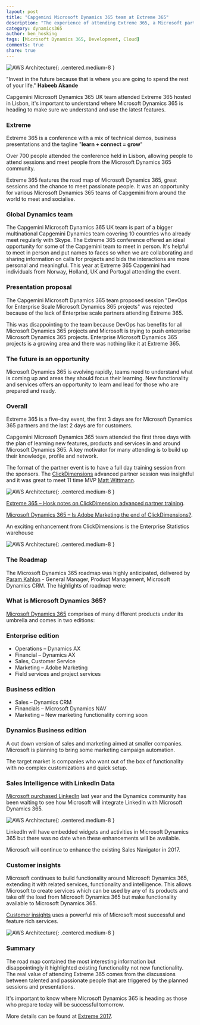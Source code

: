 ```yaml
---
layout: post
title: "Capgemini Microsoft Dynamics 365 team at Extreme 365"
description: "The experience of attending Extreme 365, a Microsoft partner event held in Lisbon"
category: dynamics365
author: ben_hosking
tags: [Microsoft Dynamics 365, Development, Cloud]
comments: true
share: true
---
```


![AWS Architecture](/images/2017-03-27-capgemini-dynamics-365-team-at-Extreme-365/Capgemini_Team.jpg){: .centered.medium-8 }

&quot;Invest in the future because that is where you are going to spend the rest of your life.&quot;  **Habeeb Akande**

Capgemini Microsoft Dynamics 365 UK team attended Extreme 365 hosted in Lisbon, it&#39;s important to understand where Microsoft Dynamics 365 is heading to make sure we understand and use the latest features.

### Extreme

Extreme 365 is a conference with a mix of technical demos, business presentations and the tagline &quot;**learn + connect = grow**&quot;

Over 700 people attended the conference held in Lisbon, allowing people to attend sessions and meet people from the Microsoft Dynamics 365 community.

Extreme 365 features the road map of Microsoft Dynamics 365, great sessions and the chance to meet passionate people.  It was an opportunity for various Microsoft Dynamics 365 teams of Capgemini from around the world to meet and socialise.

### Global Dynamics team

The Capgemini Microsoft Dynamics 365 UK team is part of a bigger multinational Capgemini Dynamics team covering 10 countries who already meet regularly with Skype. The Extreme 365 conference offered an ideal opportunity for some of the Capgemini team to meet in person. It's helpful to meet in person and put names to faces so when we are collaborating and sharing information on calls for projects and bids the interactions are more personal and meaningful. This year at Extreme 365 Capgemini had individuals from Norway, Holland, UK and Portugal attending the event.

### Presentation proposal

The Capgemini Microsoft Dynamics 365 team proposed session "DevOps for Enterprise Scale Microsoft Dynamics 365 projects" was rejected because of the lack of Enterprise scale partners attending Extreme 365.  

This was disappointing to the team because DevOps has benefits for all Microsoft Dynamics 365 projects and Microsoft is trying to push enterprise Microsoft Dynamics 365 projects.  Enterprise Microsoft Dynamics 365 projects is a growing area and there was nothing like it at Extreme 365.

### The future is an opportunity

Microsoft Dynamics 365 is evolving rapidly, teams need to understand what is coming up and areas they should focus their learning.  New functionality and services offers an opportunity to learn and lead for those who are prepared and ready.

### Overall

Extreme 365 is a five-day event, the first 3 days are for Microsoft Dynamics 365 partners and the last 2 days are for customers.

Capgemini Microsoft Dynamics 365 team attended the first three days with the plan of learning new features, products and services in and around Microsoft Dynamics 365.  A key motivator for many attending is to build up their knowledge, profile and network.

The format of the partner event is to have a full day training session from the sponsors. The [ClickDimensions](http://clickdimensions.com) advanced partner session was insightful and it was great to meet 11 time MVP [Matt Wittmann](https://mvp.microsoft.com/en-us/PublicProfile/33756?fullName=Matt%20Wittemann).

![AWS Architecture](/images/2017-03-27-capgemini-dynamics-365-team-at-Extreme-365/Matt_W_Training.jpg){: .centered.medium-8 }

[Extreme 365 – Hosk notes on ClickDimension advanced partner training](https://crmbusiness.wordpress.com/2017/03/21/extreme-365-hosk-notes-on-clickdimension-advanced-partner-training/).

[Microsoft Dynamics 365 – Is Adobe Marketing the end of ClickDimensions?](https://crmbusiness.wordpress.com/2017/03/14/dynamics-365-is-adobe-marketing-the-end-of-clickdimensions/).

An exciting enhancement from ClickDimensions is the Enterprise Statistics warehouse

![AWS Architecture](/images/2017-03-27-capgemini-dynamics-365-team-at-Extreme-365/ClickDimensions_Enterprise_statistics_warehouse.jpg){: .centered.medium-8 }


### The Roadmap

The Microsoft Dynamics 365 roadmap was highly anticipated, delivered by  [Param Kahlon](https://www.linkedin.com/in/param/) - General Manager, Product Management, Microsoft Dynamics CRM.  The highlights of roadmap were:

### What is Microsoft Dynamics 365?

[Microsoft Dynamics 365](https://www.microsoft.com/en-us/dynamics365/) comprises of many different products under its umbrella and comes in two editions:

### Enterprise edition
 -  Operations – Dynamics AX
 -  Financial – Dynamics AX
 -  Sales, Customer Service
 -  Marketing – Adobe Marketing
 -  Field services and project services

### Business edition
 - Sales – Dynamics CRM
 - Financials – Microsoft Dynamics NAV 
 - Marketing – New marketing functionality coming soon

### Dynamics Business edition
A cut down version of sales and marketing aimed at smaller companies.  Microsoft is planning to bring some marketing campaign automation.

The target market is companies who want out of the box of functionality with no complex customizations and quick setup.  

### Sales Intelligence with LinkedIn Data

[Microsoft purchased LinkedIn](http://uk.businessinsider.com/microsoft-buys-linkedin-2016-6) last year and the Dynamics community has been waiting to see how Microsoft will integrate LinkedIn with Microsoft Dynamics 365.

![AWS Architecture](/images/2017-03-27-capgemini-dynamics-365-team-at-Extreme-365/Sales_Intelligence_with_LinkedIn.jpg){: .centered.medium-8 }

LinkedIn will have embedded widgets and activities in Microsoft Dynamics 365 but there was no date when these enhancements will be available.

Microsoft will continue to enhance the existing Sales Navigator in 2017.

### Customer insights

Microsoft continues to build functionality around Microsoft Dynamics 365, extending it with related services, functionality and intelligence.  This allows Microsoft to create services which can be used by any of its products and take off the load from Microsoft Dynamics 365 but make functionality available to Microsoft Dynamics 365.

[Customer insights](https://www.microsoft.com/en-us/dynamics365/customer-insights) uses a powerful mix of Microsoft most successful and feature rich services.

![AWS Architecture](/images/2017-03-27-capgemini-dynamics-365-team-at-Extreme-365/Customer_insights.jpg){: .centered.medium-8 }

### Summary

The road map contained the most interesting information but disappointingly it highlighted existing functionality not new functionality.  The real value of attending Extreme 365 comes from the discussions between talented and passionate people that are triggered by the planned sessions and presentations.

It&#39;s important to know where Microsoft Dynamics 365 is heading as those who prepare today will be successful tomorrow.

More details can be found at [Extreme 2017](http://extremecrm.com/).

[cap open positions]: https://www.uk.capgemini.com/careers/jobs/microsoft-dynamics-crm-developer-0
[ben twitter]: https://twitter.com/benhosk

